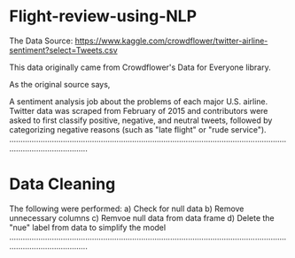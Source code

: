 # Flight-review-using-NLP
The Data Source: https://www.kaggle.com/crowdflower/twitter-airline-sentiment?select=Tweets.csv

This data originally came from Crowdflower's Data for Everyone library.

As the original source says,

A sentiment analysis job about the problems of each major U.S. airline. Twitter data was scraped from February of 2015 and contributors were asked to first classify positive, negative, and neutral tweets, followed by categorizing negative reasons (such as "late flight" or "rude service").
...............................................................................................................................................................
# Data Cleaning
The following were performed:
a) Check for null data
b) Remove unnecessary columns
c) Remvoe null data from data frame
d) Delete the "nue" label from data to simplify the model
...............................................................................................................................................................
